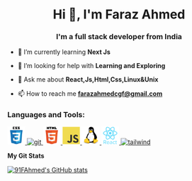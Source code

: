 <h1 align="center">Hi 👋, I'm Faraz Ahmed</h1>
<h3 align="center">I'm a  full stack developer from India</h3>

- 🌱 I’m currently learning **Next Js**

- 🤝 I’m looking for help with **Learning and Exploring**

- 💬 Ask me about **React,Js,Html,Css,Linux&Unix**

- 📫 How to reach me **farazahmedcgf@gmail.com**



<h3 align="left">Languages and Tools:</h3>
<a href="https://www.w3schools.com/css/" target="_blank" rel="noreferrer"> <img src="https://raw.githubusercontent.com/devicons/devicon/master/icons/css3/css3-original-wordmark.svg" alt="css3" width="40" height="40"/> </a>    <a href="https://git-scm.com/" target="_blank" rel="noreferrer"> <img src="https://www.vectorlogo.zone/logos/git-scm/git-scm-icon.svg" alt="git" width="40" height="40"/> </a> <a href="https://www.w3.org/html/" target="_blank" rel="noreferrer"> <img src="https://raw.githubusercontent.com/devicons/devicon/master/icons/html5/html5-original-wordmark.svg" alt="html5" width="40" height="40"/> </a>  <a href="https://developer.mozilla.org/en-US/docs/Web/JavaScript" target="_blank" rel="noreferrer"> <img src="https://raw.githubusercontent.com/devicons/devicon/master/icons/javascript/javascript-original.svg" alt="javascript" width="40" height="40"/> </a>  <a href="https://www.linux.org/" target="_blank" rel="noreferrer"> <img src="https://raw.githubusercontent.com/devicons/devicon/master/icons/linux/linux-original.svg" alt="linux" width="40" height="40"/> </a>   <a href="https://reactjs.org/" target="_blank" rel="noreferrer"> <img src="https://raw.githubusercontent.com/devicons/devicon/master/icons/react/react-original-wordmark.svg" alt="react" width="40" height="40"/> </a><a href="https://tailwindcss.com/" target="_blank" rel="noreferrer"> <img src="https://www.vectorlogo.zone/logos/tailwindcss/tailwindcss-icon.svg" alt="tailwind" width="40" height="40"/> </a> </p>


<b align="left">My Git Stats</b>
<p align="left">
<a align="left" href="http://www.github.com/91FAhmed"><img align="center" src="https://github-readme-stats.vercel.app/api?username=91FAhmed&show_icons=true&hide=prs,issues,&count_private=true&title_color=64748b&text_color=444e59&icon_color=ef4444&bg_color=0f172a&hide_border=true&show_icons=true" alt="91FAhmed's GitHub stats" /></a>
</p>
